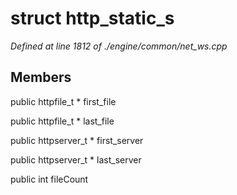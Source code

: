 # struct http_static_s

*Defined at line 1812 of ./engine/common/net_ws.cpp*

## Members

public httpfile_t * first_file

public httpfile_t * last_file

public httpserver_t * first_server

public httpserver_t * last_server

public int fileCount



